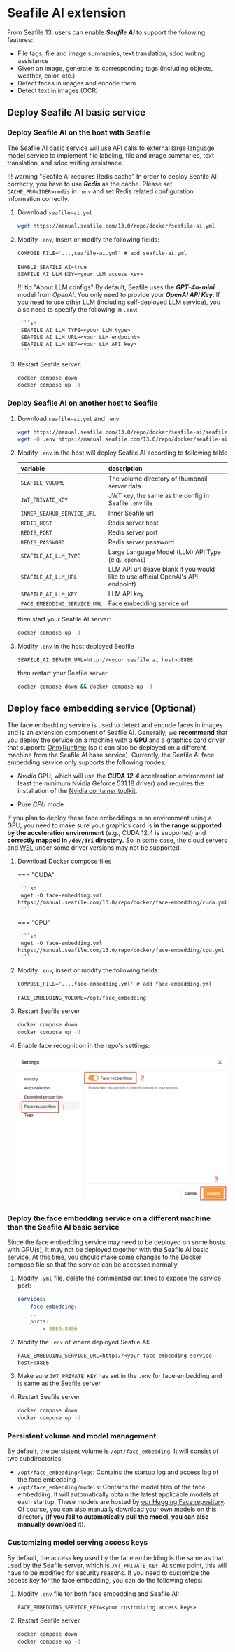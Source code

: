 # Seafile AI extension

From Seafile 13, users can enable ***Seafile AI*** to support the following features:

- File tags, file and image summaries, text translation, sdoc writing assistance
- Given an image, generate its corresponding tags (including objects, weather, color, etc.)
- Detect faces in images and encode them
- Detect text in images (OCR)

## Deploy Seafile AI basic service

### Deploy Seafile AI on the host with Seafile

The Seafile AI basic service will use API calls to external large language model service to implement file labeling, file and image summaries, text translation, and sdoc writing assistance.

!!! warning "Seafile AI requires Redis cache"
    In order to deploy Seafile AI correctly, you have to use ***Redis*** as the cache. Please set `CACHE_PROVIDER=redis` in `.env` and set Redis related configuration information correctly.

1. Download `seafile-ai.yml`

    ```sh
    wget https://manual.seafile.com/13.0/repo/docker/seafile-ai.yml
    ```

2. Modify `.env`, insert or modify the following fields:

    ```
    COMPOSE_FILE='...,seafile-ai.yml' # add seafile-ai.yml

    ENABLE_SEAFILE_AI=true
    SEAFILE_AI_LLM_KEY=<your LLM access key>
    ```
    
    !!! tip "About LLM configs"
        By default, Seafile uses the ***GPT-4o-mini*** model from *OpenAI*. You only need to provide your ***OpenAI API Key***. If you need to use other LLM (including self-deployed LLM service), you also need to specify the following in `.env`:

        ```sh
        SEAFILE_AI_LLM_TYPE=<your LLM type>
        SEAFILE_AI_LLM_URL=<your LLM endpoint>
        SEAFILE_AI_LLM_KEY=<your LLM API key>
        ```

3. Restart Seafile server:

    ```sh
    docker compose down
    docker compose up -d
    ```

### Deploy Seafile AI on another host to Seafile

1. Download `seafile-ai.yml` and `.env`:

    ```sh
    wget https://manual.seafile.com/13.0/repo/docker/seafile-ai/seafile-ai.yml
    wget -O .env https://manual.seafile.com/13.0/repo/docker/seafile-ai/env
    ```

2. Modify `.env` in the host will deploy Seafile AI according to following table

    | variable               | description                                                                                                   |  
    |------------------------|---------------------------------------------------------------------------------------------------------------|  
    | `SEAFILE_VOLUME`        | The volume directory of thumbnail server data                                                                            | 
    | `JWT_PRIVATE_KEY`      | JWT key, the same as the config in Seafile `.env` file                                                         |
    | `INNER_SEAHUB_SERVICE_URL`| Inner Seafile url  |  
    | `REDIS_HOST`       | Redis server host | 
    | `REDIS_PORT`       | Redis server port | 
    | `REDIS_PASSWORD`       | Redis server password | 
    | `SEAFILE_AI_LLM_TYPE`       | Large Language Model (LLM) API Type (e.g., `openai`) | 
    | `SEAFILE_AI_LLM_URL`       | LLM API url (leave blank if you would like to use official OpenAI's API endpoint) | 
    | `SEAFILE_AI_LLM_KEY`       | LLM API key | 
    | `FACE_EMBEDDING_SERVICE_URL`       | Face embedding service url |

    then start your Seafile AI server:

    ```sh
    docker compose up -d
    ```

3. Modify `.env` in the host deployed Seafile

    ```env
    SEAFILE_AI_SERVER_URL=http://<your seafile ai host>:8888
    ```

    then restart your Seafile server

    ```sh
    docker compose down && docker compose up -d
    ```

## Deploy face embedding service (Optional)

The face embedding service is used to detect and encode faces in images and is an extension component of Seafile AI. Generally, we **recommend** that you deploy the service on a machine with a **GPU** and a graphics card driver that supports [OnnxRuntime](https://onnxruntime.ai/docs/) (so it can also be deployed on a different machine from the Seafile AI base service). Currently, the Seafile AI face embedding service only supports the following modes:

- *Nvidia* GPU, which will use the ***CUDA 12.4*** acceleration environment (at least the minimum Nvidia Geforce 531.18 driver) and requires the installation of the [Nvidia container toolkit](https://docs.nvidia.com/datacenter/cloud-native/container-toolkit/latest/install-guide.html).
<!-- - *AMD* GPU, which will use the ***ROCm 6.4.1*** acceleration environment.-->
- Pure *CPU* mode

If you plan to deploy these face embeddings in an environment using a GPU, you need to make sure your graphics card is **in the range supported by the acceleration environment** (e.g., CUDA 12.4 is supported) and **correctly mapped in `/dev/dri` directory**. So in some case, the cloud servers and [WSL](https://learn.microsoft.com/en-us/windows/wsl/install) under some driver versions may not be supported.

1. Download Docker compose files

    === "CUDA"

        ```sh
        wget -O face-embedding.yml https://manual.seafile.com/13.0/repo/docker/face-embedding/cuda.yml
        ```
    === "CPU"

        ```sh
        wget -O face-embedding.yml https://manual.seafile.com/13.0/repo/docker/face-embedding/cpu.yml
        ```
    
<!--
    === "ROCM"

        ```sh
        wget -O face-embedding.yml https://manual.seafile.com/13.0/repo/docker/face-embedding/rocm.yml
        ```
-->

2. Modify `.env`, insert or modify the following fields:

    ```
    COMPOSE_FILE='...,face-embedding.yml' # add face-embedding.yml

    FACE_EMBEDDING_VOLUME=/opt/face_embedding
    ```

3. Restart Seafile server

    ```sh
    docker compose down
    docker compose up -d
    ```

4. Enable face recognition in the repo's settings:

    ![Enable face recognition](../images/face-embedding.png)

### Deploy the face embedding service on a different machine than the Seafile AI basic service

Since the face embedding service may need to be deployed on some hosts with GPU(s), it may not be deployed together with the Seafile AI basic service. At this time, you should make some changes to the Docker compose file so that the service can be accessed normally.

1. Modify `.yml` file, delete the commented out lines to expose the service port:

    ```yml
    services:
        face-embedding:
        ...
        ports:
            - 8886:8886
    ```

2. Modify the `.env` of where deployed Seafile AI:

    ```
    FACE_EMBEDDING_SERVICE_URL=http://<your face embedding service host>:8886
    ```

3. Make sure `JWT_PRIVATE_KEY` has set in the `.env` for face embedding and is same as the Seafile server

4. Restart Seafile server

    ```sh
    docker compose down
    docker compose up -d
    ```

### Persistent volume and model management

By default, the persistent volume is `/opt/face_embedding`. It will consist of two subdirectories:

- `/opt/face_embedding/logs`: Contains the startup log and access log of the face embedding
- `/opt/face_embedding/models`: Contains the model files of the face embedding. It will automatically obtain the latest applicable models at each startup. These models are hosted by [our Hugging Face repository](https://huggingface.co/Seafile/face-embedding). Of course, you can also manually download your own models on this directory (**If you fail to automatically pull the model, you can also manually download it**).

### Customizing model serving access keys

By default, the access key used by the face embedding is the same as that used by the Seafile server, which is `JWT_PRIVATE_KEY`. At some point, this will have to be modified for security reasons. If you need to customize the access key for the face embedding, you can do the following steps:

1. Modify `.env` file for both face embedding and Seafile AI:

    ```
    FACE_EMBEDDING_SERVICE_KEY=<your customizing access keys>
    ```
    
2. Restart Seafile server

    ```sh
    docker compose down
    docker compose up -d
    ```
